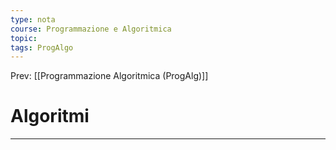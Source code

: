 ```yaml
---
type: nota
course: Programmazione e Algoritmica
topic: 
tags: ProgAlgo
---
```


Prev: [[Programmazione Algoritmica (ProgAlg)]]

# Algoritmi
---

